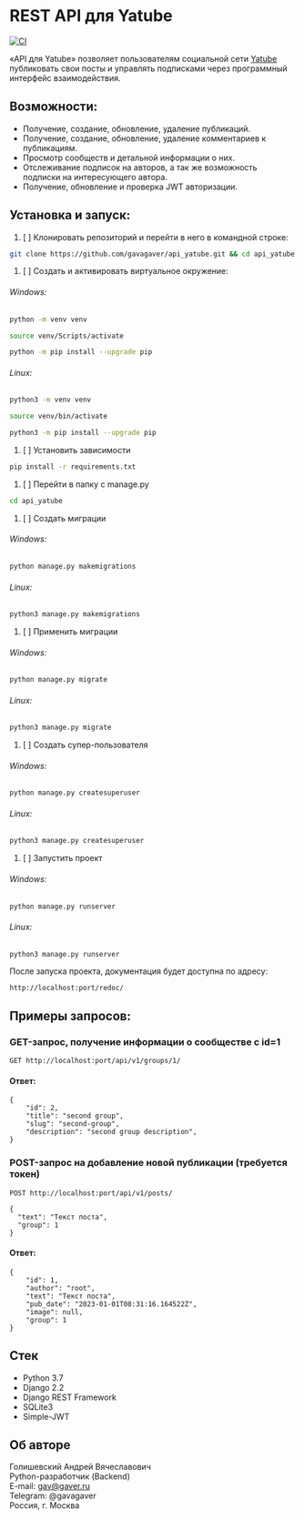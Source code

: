 # REST API для Yatube
[![CI](https://github.com/gavagaver/api_yatube/actions/workflows/tests.yml/badge.svg?branch=master)](https://github.com/gavagaver/api_yatube/actions/workflows/tests.yml)

«API для Yatube» позволяет пользователям социальной сети [Yatube](https://github.com/gavagaver/yatube)  публиковать свои посты и управлять подписками через программный интерфейс взаимодействия.

## Возможности:

- Получение, создание, обновление, удаление публикаций.
- Получение, создание, обновление, удаление комментариев к публикациям.
- Просмотр сообществ и детальной информации о них.
- Отслеживание подписок на авторов, а так же возможность подписки на интересующего автора.
- Получение, обновление и проверка JWT авторизации.

## Установка и запуск:
1. [ ] Клонировать репозиторий и перейти в него в командной строке:

```bash
git clone https://github.com/gavagaver/api_yatube.git && cd api_yatube
```

1. [ ] Создать и активировать виртуальное окружение:

###### Windows:
```bash
python -m venv venv
```
```bash
source venv/Scripts/activate
```
```bash
python -m pip install --upgrade pip
```
###### Linux:
```bash
python3 -m venv venv
```
```bash
source venv/bin/activate
```
```bash
python3 -m pip install --upgrade pip
```

1. [ ] Установить зависимости
```bash
pip install -r requirements.txt
``` 
1. [ ] Перейти в папку с manage.py

```bash
cd api_yatube
``` 

1. [ ] Создать миграции
###### Windows:
```bash
python manage.py makemigrations
```
###### Linux:
```bash
python3 manage.py makemigrations
```

1. [ ] Применить миграции
###### Windows:
```bash
python manage.py migrate
```
###### Linux:
```bash
python3 manage.py migrate
```

1. [ ] Создать супер-пользователя
###### Windows:
```bash
python manage.py createsuperuser
```
###### Linux:
```bash
python3 manage.py createsuperuser
```

1. [ ] Запустить проект
###### Windows:
```bash
python manage.py runserver
```
###### Linux:
```bash
python3 manage.py runserver
```

После запуска проекта, документация будет доступна по адресу:
```
http://localhost:port/redoc/
```

## Примеры запросов:

### GET-запрос, получение информации о сообществе c id=1

`GET http://localhost:port/api/v1/groups/1/`

#### Ответ:

```
{
    "id": 2,
    "title": "second group",
    "slug": "second-group",
    "description": "second group description",
}
```

### POST-запрос на добавление новой публикации (требуется токен)

`POST http://localhost:port/api/v1/posts/`

```
{
  "text": "Текст поста",
  "group": 1
}
```

#### Ответ:

```
{
    "id": 1,
    "author": "root",
    "text": "Текст поста",
    "pub_date": "2023-01-01T08:31:16.164522Z",
    "image": null,
    "group": 1
}
```

## Стек
- Python 3.7
- Django 2.2
- Django REST Framework
- SQLite3
- Simple-JWT

## Об авторе
Голишевский Андрей Вячеславович  
Python-разработчик (Backend)  
E-mail: gav@gaver.ru  
Telegram: @gavagaver  
Россия, г. Москва  
